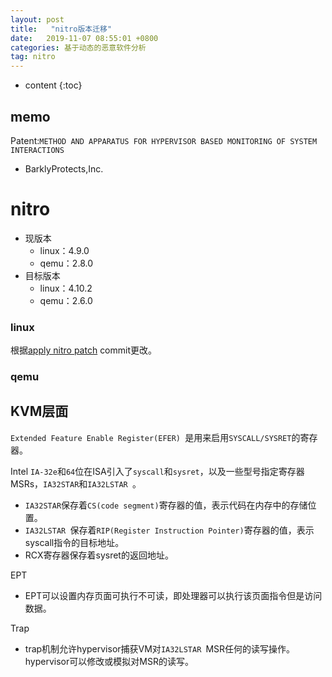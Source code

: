 ```yaml
---
layout: post
title:   "nitro版本迁移"
date:   2019-11-07 08:55:01 +0800
categories: 基于动态的恶意软件分析
tag: nitro
---
```


* content
{:toc}




## memo

Patent:`METHOD AND APPARATUS FOR HYPERVISOR BASED MONITORING OF SYSTEM INTERACTIONS `

* BarklyProtects,Inc. 

# nitro

* 现版本
  * linux：4.9.0
  * qemu：2.8.0
* 目标版本
  * linux：4.10.2
  * qemu：2.6.0

### linux

根据[apply nitro patch](https://github.com/KVM-VMI/kvm/commit/19e4dd42830f70a1cad9826bff2c3931f1e1020f) commit更改。

### qemu



## KVM层面

`Extended Feature Enable Register(EFER) `是用来启用`SYSCALL/SYSRET`的寄存器。

Intel `IA-32e`和`64`位在ISA引入了`syscall`和`sysret`，以及一些型号指定寄存器MSRs，`IA32STAR`和`IA32LSTAR `。

* `IA32STAR`保存着`CS(code segment)`寄存器的值，表示代码在内存中的存储位置。
* `IA32LSTAR `保存着`RIP(Register Instruction Pointer)`寄存器的值，表示syscall指令的目标地址。
* RCX寄存器保存着sysret的返回地址。

EPT

* EPT可以设置内存页面可执行不可读，即处理器可以执行该页面指令但是访问数据。

Trap

* trap机制允许hypervisor捕获VM对`IA32LSTAR `MSR任何的读写操作。hypervisor可以修改或模拟对MSR的读写。

